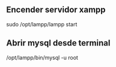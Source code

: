 
## Encender servidor xampp

sudo /opt/lampp/lampp start

## Abrir mysql desde terminal

/opt/lampp/bin/mysql -u root
